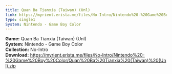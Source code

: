 ```yaml
---
title: Quan Ba Tianxia (Taiwan) (Unl)
link: https://myrient.erista.me/files/No-Intro/Nintendo%20-%20Game%20Boy%20Color/Quan%20Ba%20Tianxia%20(Taiwan)%20(Unl).zip
type: single1
System: Nintendo - Game Boy Color
---
```

<b>Game:</b> Quan Ba Tianxia (Taiwan) (Unl)<br>
<b>System:</b> Nintendo - Game Boy Color<br>
<b>Collection:</b> No-Intro<br>
<b>Download:</b> https://myrient.erista.me/files/No-Intro/Nintendo%20-%20Game%20Boy%20Color/Quan%20Ba%20Tianxia%20(Taiwan)%20(Unl).zip